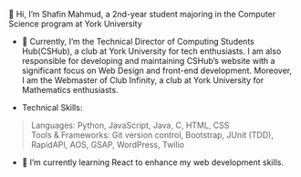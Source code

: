  👋 Hi, I’m Shafin Mahmud, a 2nd-year student majoring in the Computer Science program at York University

- 👀 Currently, I’m the Technical Director of Computing Students Hub(CSHub), a club at York University for tech enthusiasts.
I am also responsible for developing and maintaining CSHub’s website with a significant focus on Web Design and front-end development.
Moreover, I am the Webmaster of Club Infinity, a club at York University for Mathematics enthusiasts.

- Technical Skills: 
> Languages: Python, JavaScript, Java, C, HTML, CSS </br>
> Tools & Frameworks: Git version control, Bootstrap, JUnit (TDD), RapidAPI, AOS, GSAP, WordPress, Twilio
  
- 🌱 I’m currently learning React to enhance my web development skills.

<!---
ShafinMahmudCS/ShafinMahmudCS is a ✨ special ✨ repository because its `README.md` (this file) appears on your GitHub profile.
You can click the Preview link to take a look at your changes.
--->
